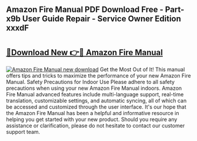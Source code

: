 ## Amazon Fire Manual PDF Download Free - Part-x9b User Guide Repair - Service Owner Edition xxxdF

# <h2><a href="http://bc20467.oget.top/?id=Amazon+Fire+Manual">🔗Download New 👉🔴 Amazon Fire Manual</a></h2>

[![Amazon Fire Manual new download](https://i.imgur.com/5g1atiW.png)](http://bc20467.oget.top/?id=Amazon+Fire+Manual)
Get the Most Out of It! This manual offers tips and tricks to maximize the performance of your new Amazon Fire Manual. Safety Precautions for Indoor Use Please adhere to all safety precautions when using your new Amazon Fire Manual indoors. Amazon Fire Manual advanced features include multi-language support, real-time translation, customizable settings, and automatic syncing, all of which can be accessed and customized through the user interface. It's our hope that the Amazon Fire Manual has been a helpful and informative resource in helping you get started with your new product. Should you require any assistance or clarification, please do not hesitate to contact our customer support team.
